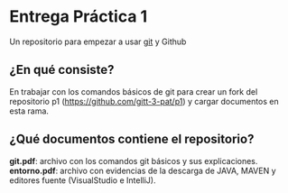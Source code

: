 # Entrega Práctica 1

Un repositorio para empezar a usar [git](https://git-scm.com/) y Github

## ¿En qué consiste?

En trabajar con los comandos básicos de git para crear un fork del repositorio p1 (https://github.com/gitt-3-pat/p1) y cargar documentos en esta rama.

## ¿Qué documentos contiene el repositorio?

**git.pdf**: archivo con los comandos git básicos y sus explicaciones.
**entorno.pdf**: archivo con evidencias de la descarga de JAVA, MAVEN y editores fuente (VisualStudio e IntelliJ).




